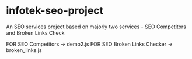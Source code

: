# infotek-seo-project
An SEO services project based on majorly two services - SEO Competitors and Broken Links Check

FOR SEO Competitors -> demo2.js
FOR SEO Broken Links Checker -> broken_links.js
